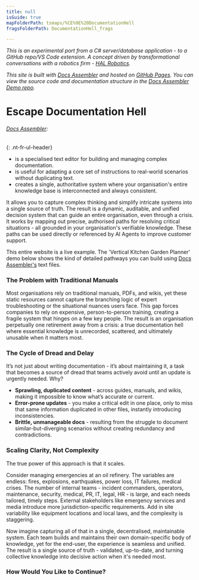 ```yaml
---
title: null
isGuide: true
mapFolderPath: tsmaps/%CE%9E%20DocumentationHell
fragsFolderPath: DocumentationHell_frags

---
```



<!-- tsGuideRenderComment {"guide":{"id":"yGAywu2C8","path":"","fragmentFolderPath":"DocumentationHell_frags"},"fragment":{"id":"yGAywu2C8","topLevelMapKey":"sIhxfx02EB","mapKeyChain":"sIhxfx02EB","guideID":"yGAywu1qt","guidePath":"c:/GitHub/MuddySpud/MuddySpud.github.io/tsmaps/DocumentationHell.tsmap","chartKey":"sIhxfx02EB","isLeaf":false,"options":[{"id":"yGAyyj1RX","option":"Explore a Docs Assembler solution ","order":1},{"id":"yGAyyw23Z","option":"Explore a Docs Assembler solution - with tech notes","order":2}]}} -->

*This is an experimental port from a C# server/database application - to a GitHub repo/VS Code extension. A concept driven by transformational conversations with a robotics firm - [HAL Robotics](https://hal-robotics.com).*

*This site is built with [Docs Assembler](https://marketplace.visualstudio.com/items?itemName=netoftrees.documentation-assembler) and hosted on [GitHub Pages](https://docs.github.com/en/pages). You can view the source code and documentation structure in the [Docs Assembler Demo repo](https://github.com/CompositeFlows/DocsAssemblerDemo).*

# Escape Documentation Hell

###### [Docs Assembler](https://marketplace.visualstudio.com/items?itemName=netoftrees.documentation-assembler):
{: .nt-fr-ul-header}

- is a specialised text editor for building and managing complex documentation.
- is useful for adapting a core set of instructions to real-world scenarios without duplicating text.
- creates a single, authoritative system where your organisation's entire knowledge base is interconnected and always consistent.

It allows you to capture complex thinking and simplify intricate systems into a single source of truth. The result is a dynamic, auditable, and unified decision system that can guide an entire organisation, even through a crisis. It works by mapping out precise, authorised paths for resolving critical situations - all grounded in your organisation's verifiable knowledge. These paths can be used directly or referenced by AI Agents to improve customer support.

This entire website is a live example. The 'Vertical Kitchen Garden Planner' demo below shows the kind of detailed pathways you can build using [Docs Assembler's](https://marketplace.visualstudio.com/items?itemName=netoftrees.documentation-assembler) text files.

### The Problem with Traditional Manuals

Most organisations rely on traditional manuals, PDFs, and wikis, yet these static resources cannot capture the branching logic of expert troubleshooting or the situational nuances users face. This gap forces companies to rely on expensive, person-to-person training, creating a fragile system that hinges on a few key people. The result is an organisation perpetually one retirement away from a crisis: a true documentation hell where essential knowledge is unrecorded, scattered, and ultimately unusable when it matters most.

### The Cycle of Dread and Delay

It’s not just about writing documentation - it’s about maintaining it, a task that becomes a source of dread that teams actively avoid until an update is urgently needed. Why?

*   **Sprawling, duplicated content** - across guides, manuals, and wikis, making it impossible to know what’s accurate or current.
*   **Error-prone updates** - you make a critical edit in one place, only to miss that same information duplicated in other files, instantly introducing inconsistencies.
*   **Brittle, unmanageable docs** - resulting from the struggle to document similar-but-diverging scenarios without creating redundancy and contradictions.

### Scaling Clarity, Not Complexity

The true power of this approach is that it scales.

Consider managing emergencies at an oil refinery. The variables are endless: fires, explosions, earthquakes, power loss, IT failures, medical crises. The number of internal teams - incident commanders, operators, maintenance, security, medical, PR, IT, legal, HR - is large, and each needs tailored, timely steps. External stakeholders like emergency services and media introduce more jurisdiction-specific requirements. Add in site variability like equipment locations and local laws, and the complexity is staggering.

Now imagine capturing all of that in a single, decentralised, maintainable system. Each team builds and maintains their own domain-specific body of knowledge, yet for the end-user, the experience is seamless and unified. The result is a single source of truth - validated, up-to-date, and turning collective knowledge into decisive action when it's needed most.

### How Would You Like to Continue?

